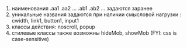 1. наименования .aa1 .aa2 ... .ab1 .ab2 ... задаются заранее
2. уникальные названия задаются при наличии смысловой нагрузки : cwidth, link1, button1, input1
3. классы действия: noscroll, popup
4. стилевые классы также возможны hideMob, showMob (FYI: css is case-sensitive)